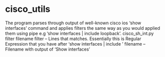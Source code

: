 # cisco_utils

The program parses through output of well-known cisco ios ‘show interfaces’ command and applies filters the same way as you would applied them using pipe e.g ‘show interfaces | include loopback’. 
cisco_sh_int.py filter filename
filter – Lines that matches. Essentially this is Regular Expression that you have after ‘show interfaces | include ’
filename – Filename with output of ‘Show interfaces’
